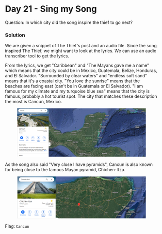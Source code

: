 # Day 21 - Sing my Song



Question: In which city did the song inspire the thief to go next?

### Solution

We are given a snippet of The Thief's post and an audio file. Since the song inspired The Thief, we might want to look at the lyrics. We can use an audio transcriber tool to get the lyrics.



From the lyrics, we get "Caribbean" and "The Mayans gave me a name" which means that the city could be in Mexico, Guatemala, Belize, Honduras, and El Salvador. "Surrounded by clear waters" and "endless soft sand" means that it's a coastal city. "You love the sunrise" means that the beaches are facing east (can't be in Guatemala or El Salvador). "I am famous for my climate and my turquoise blue sea" means that the city is famous, probably a hot tourist spot. The city that matches these description the most is Cancun, Mexico.

<figure><img src="../../../.gitbook/assets/image (54).png" alt=""><figcaption></figcaption></figure>

As the song also said "Very close I have pyramids", Cancun is also known for being close to the famous Mayan pyramid, Chichen-Itza.

<figure><img src="../../../.gitbook/assets/image (55).png" alt=""><figcaption></figcaption></figure>

Flag: `Cancun`
